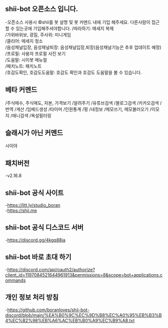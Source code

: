 ## shii-bot 오픈소스 입니다.
-오픈소스 사용시 
©shii를 봇 설명 및 봇 커멘드 내에 기입 해주세요. 다른사람이 접근할 수 있는곳애 기입해주셔야합니다.
/따라하기: 메세지 복제                            
/가위바위보, 광질, 주사위: 미니게임                            
/클리어: 메세지 청소                            
/음성채널입장, 음성채널퇴장: 음성채널입장,퇴장(음성채널기능은 추후 업데이트 예정)                            
/프로필: 사용자 프로필 사진 보기                                                     
/도움말: 시이봇 메뉴얼                            
/패치노트: 패치노트                            
/호감도확인, 호감도도움말: 호감도 확인과 호감도 도움말을 볼 수 있습니다.                            

## 베타 커멘드

/주식매수, 주식매도, 자본, 가격보기
/알려주기
/유튜브검색
/블로그검색
/카카오검색
/번역
/계산
/임베드생성 
/타이머
/인원통계
/핑
/내정보
/메모쓰기, 메모불러오기
/이모지
/애니검색
/욕설필터링

## 슬래시가 아닌 커멘드
시이야

## 패치버전
-v2.16.8                          

## shii-bot 공식 사이트
-https://litt.ly/studio_boran                           
-https://shii.me

## shii-bot 공식 디스코드 서버
-https://discord.gg/4kgq88ja                            

## shii-bot 바로 초대 하기
-https://discord.com/api/oauth2/authorize?client_id=1197084521644961913&permissions=8&scope=bot+applications.commands                            

## 개인 정보 처리 방침
-https://github.com/boranloves/shii-bot-discord/blob/main/%EA%B0%9C%EC%9D%B8%EC%A0%95%EB%B3%B4%EC%B2%98%EB%A6%AC%EB%B0%A9%EC%B9%A8.txt
